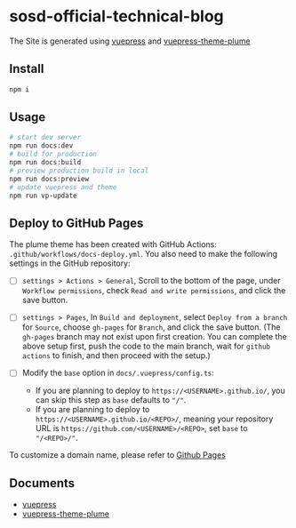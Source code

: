 #   sosd-official-technical-blog

The Site is generated using [vuepress](https://vuepress.vuejs.org/) and [vuepress-theme-plume](https://github.com/pengzhanbo/vuepress-theme-plume)

## Install

```sh
npm i
```

## Usage

```sh
# start dev server
npm run docs:dev
# build for production
npm run docs:build
# preview production build in local
npm run docs:preview
# update vuepress and theme
npm run vp-update
```

## Deploy to GitHub Pages

The plume theme has been created with GitHub Actions: `.github/workflows/docs-deploy.yml`. You also need to make the following settings in the GitHub repository:

- [ ] `settings > Actions > General`, Scroll to the bottom of the page, under `Workflow permissions`, check `Read and write permissions`, and click the save button.

- [ ] `settings > Pages`, In `Build and deployment`, select `Deploy from a branch` for `Source`, choose `gh-pages` for `Branch`, and click the save button.
  (The `gh-pages` branch may not exist upon first creation. You can complete the above setup first, push the code to the main branch, wait for `github actions` to finish, and then proceed with the setup.)

- [ ] Modify the `base` option in `docs/.vuepress/config.ts`:
  - If you are planning to deploy to `https://<USERNAME>.github.io/`, you can skip this step as `base` defaults to `"/"`.
  - If you are planning to deploy to `https://<USERNAME>.github.io/<REPO>/`, meaning your repository URL is `https://github.com/<USERNAME>/<REPO>`, set `base` to `"/<REPO>/"`.

To customize a domain name, please refer to [Github Pages](https://docs.github.com/zh/pages/configuring-a-custom-domain-for-your-github-pages-site/about-custom-domains-and-github-pages)

## Documents

- [vuepress](https://vuepress.vuejs.org/)
- [vuepress-theme-plume](https://theme-plume.vuejs.press/)
